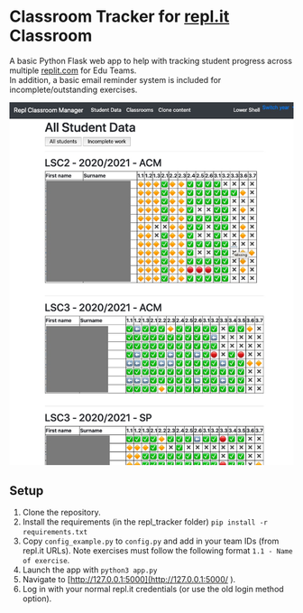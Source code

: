 # Classroom Tracker for [repl.it](repl.it) Classroom
A basic Python Flask web app to help with tracking student progress across multiple [replit.com](replit.com) for Edu Teams.   
In addition, a basic email reminder system is included for incomplete/outstanding exercises.  

![](images/example1.jpg)

## Setup 
1. Clone the repository.
2. Install the requirements (in the repl_tracker folder) `pip install -r requirements.txt`
3. Copy `config_example.py` to `config.py` and add in your team IDs (from repl.it URLs). Note exercises must follow the following format `1.1 - Name of exercise`.
4. Launch the app with `python3 app.py`
5. Navigate to [http://127.0.0.1:5000](http://127.0.0.1:5000/ ).
6. Log in with your normal repl.it credentials (or use the old login method option).   

